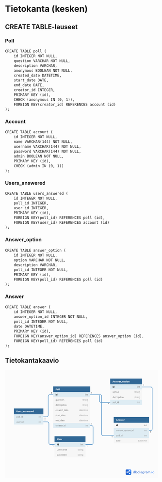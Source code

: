 # Tietokanta (kesken)

## CREATE TABLE-lauseet

### Poll

    CREATE TABLE poll (
	    id INTEGER NOT NULL, 
	    question VARCHAR NOT NULL, 
	    description VARCHAR, 
	    anonymous BOOLEAN NOT NULL, 
	    created_date DATETIME, 
	    start_date DATE, 
	    end_date DATE, 
	    creator_id INTEGER, 
	    PRIMARY KEY (id), 
	    CHECK (anonymous IN (0, 1)), 
	    FOREIGN KEY(creator_id) REFERENCES account (id)
    );

### Account

    CREATE TABLE account (
	    id INTEGER NOT NULL, 
	    name VARCHAR(144) NOT NULL, 
	    username VARCHAR(144) NOT NULL, 
	    password VARCHAR(144) NOT NULL, 
	    admin BOOLEAN NOT NULL, 
	    PRIMARY KEY (id), 
	    CHECK (admin IN (0, 1))
    );

### Users_answered

    CREATE TABLE users_answered (
	    id INTEGER NOT NULL, 
	    poll_id INTEGER, 
	    user_id INTEGER, 
	    PRIMARY KEY (id), 
	    FOREIGN KEY(poll_id) REFERENCES poll (id), 
	    FOREIGN KEY(user_id) REFERENCES account (id)
    );

### Answer_option

    CREATE TABLE answer_option (
	    id INTEGER NOT NULL, 
	    option VARCHAR NOT NULL, 
	    description VARCHAR, 
	    poll_id INTEGER NOT NULL, 
	    PRIMARY KEY (id), 
	    FOREIGN KEY(poll_id) REFERENCES poll (id)
    );

### Answer

    CREATE TABLE answer (
	    id INTEGER NOT NULL, 
	    answer_option_id INTEGER NOT NULL, 
	    poll_id INTEGER NOT NULL, 
	    date DATETIME, 
	    PRIMARY KEY (id), 
	    FOREIGN KEY(answer_option_id) REFERENCES answer_option (id), 
	    FOREIGN KEY(poll_id) REFERENCES poll (id)
    );

## Tietokantakaavio

![Tietokantakaavio](/documentation/Tietokantakaavio.png)
